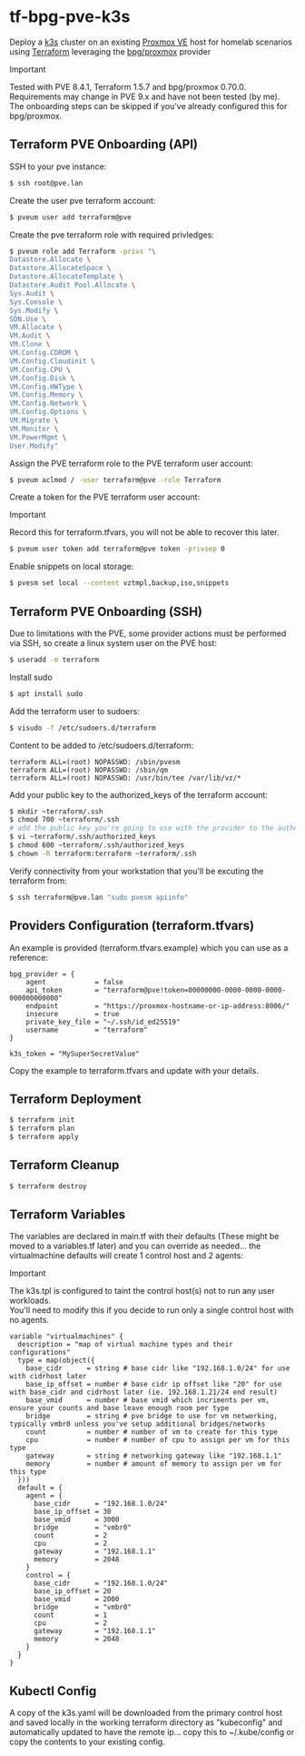 # tf-bpg-pve-k3s
Deploy a [k3s](https://k3s.io/) cluster on an existing [Proxmox VE](https://www.proxmox.com/en/products/proxmox-virtual-environment/overview) host for homelab scenarios using [Terraform](https://www.hashicorp.com/en/products/terraform) leveraging the [bpg/proxmox](https://registry.terraform.io/providers/bpg/proxmox/latest/docs) provider
> [!IMPORTANT]
> Tested with PVE 8.4.1, Terraform 1.5.7 and bpg/proxmox 0.70.0.\
> Requirements may change in PVE 9.x and have not been tested (by me).
The onboarding steps can be skipped if you've already configured this for bpg/proxmox.
## Terraform PVE Onboarding (API)
SSH to your pve instance:
```bash
$ ssh root@pve.lan
```
Create the user pve terraform account:
```bash
$ pveum user add terraform@pve
```
Create the pve terraform role with required privledges:
```bash
$ pveum role add Terraform -privs "\
Datastore.Allocate \
Datastore.AllocateSpace \
Datastore.AllocateTemplate \
Datastore.Audit Pool.Allocate \
Sys.Audit \
Sys.Console \
Sys.Modify \
SDN.Use \
VM.Allocate \
VM.Audit \
VM.Clone \
VM.Config.CDROM \
VM.Config.Cloudinit \
VM.Config.CPU \
VM.Config.Disk \
VM.Config.HWType \
VM.Config.Memory \
VM.Config.Network \
VM.Config.Options \
VM.Migrate \
VM.Monitor \
VM.PowerMgmt \
User.Modify"
```
Assign the PVE terraform role to the PVE terraform user account:
```bash
$ pveum aclmod / -user terraform@pve -role Terraform
```
Create a token for the PVE terraform user account:
> [!IMPORTANT]
> Record this for terraform.tfvars, you will not be able to recover this later.
```bash
$ pveum user token add terraform@pve token -privsep 0
```
Enable snippets on local storage:
```bash
$ pvesm set local --content vztmpl,backup,iso,snippets
```
## Terraform PVE Onboarding (SSH)
Due to limitations with the PVE, some provider actions must be performed via SSH, so create a linux system user on the PVE host:
```bash
$ useradd -m terraform
```
Install sudo
```bash
$ apt install sudo
```
Add the terraform user to sudoers:
```bash
$ visudo -f /etc/sudoers.d/terraform
```
Content to be added to /etc/sudoers.d/terraform:
```
terraform ALL=(root) NOPASSWD: /sbin/pvesm
terraform ALL=(root) NOPASSWD: /sbin/qm
terraform ALL=(root) NOPASSWD: /usr/bin/tee /var/lib/vz/*
```
Add your public key to the authorized_keys of the terraform account:
```bash
$ mkdir ~terraform/.ssh
$ chmod 700 ~terraform/.ssh
# add the public key you're going to use with the provider to the authorized_keys
$ vi ~terraform/.ssh/authorized_keys
$ chmod 600 ~terraform/.ssh/authorized_keys
$ chown -R terraform:terraform ~terraform/.ssh
```
Verify connectivity from your workstation that you'll be excuting the terraform from:
```bash
$ ssh terraform@pve.lan "sudo pvesm apiinfo"
```
## Providers Configuration (terraform.tfvars)
An example is provided (terraform.tfvars.example) which you can use as a reference:
```
bpg_provider = {
    agent            = false
    api_token        = "terraform@pve!token=00000000-0000-0000-0000-000000000000"
    endpoint         = "https://proxmox-hostname-or-ip-address:8006/"
    insecure         = true
    private_key_file = "~/.ssh/id_ed25519"
    username         = "terraform"
}

k3s_token = "MySuperSecretValue"
```
Copy the example to terraform.tfvars and update with your details.

## Terraform Deployment
```bash
$ terraform init
$ terraform plan
$ terraform apply
```
## Terraform Cleanup
```bash
$ terraform destroy
```
## Terraform Variables
The variables are declared in main.tf with their defaults (These might be moved to a variables.tf later) and you can override as needed... the virtualmachine defaults will create 1 control host and 2 agents:
> [!IMPORTANT]
> The k3s.tpl is configured to taint the control host(s) not to run any user workloads.\
> You'll need to modify this if you decide to run only a single control host with no agents.
```
variable "virtualmachines" {
  description = "map of virtual machine types and their configurations"
  type = map(object({
    base_cidr      = string # base cidr like "192.168.1.0/24" for use with cidrhost later
    base_ip_offset = number # base cidr ip offset like "20" for use with base_cidr and cidrhost later (ie. 192.168.1.21/24 end result)
    base_vmid      = number # base vmid which incriments per vm, ensure your counts and base leave enough room per type
    bridge         = string # pve bridge to use for vm networking, typically vmbr0 unless you've setup additional bridges/networks
    count          = number # number of vm to create for this type
    cpu            = number # number of cpu to assign per vm for this type
    gateway        = string # networking gateway like "192.168.1.1"
    memory         = number # amount of memory to assign per vm for this type
  }))
  default = {
    agent = {
      base_cidr      = "192.168.1.0/24"
      base_ip_offset = 30
      base_vmid      = 3000
      bridge         = "vmbr0"
      count          = 2
      cpu            = 2
      gateway        = "192.168.1.1"
      memory         = 2048
    }
    control = {
      base_cidr      = "192.168.1.0/24"
      base_ip_offset = 20
      base_vmid      = 2000
      bridge         = "vmbr0"
      count          = 1
      cpu            = 2
      gateway        = "192.168.1.1"
      memory         = 2048
    }
  }
}
```
## Kubectl Config
A copy of the k3s.yaml will be downloaded from the primary control host and saved locally in the working terraform directory as "kubeconfig" and automatically updated to have the remote ip... copy this to ~/.kube/config or copy the contents to your existing config.
